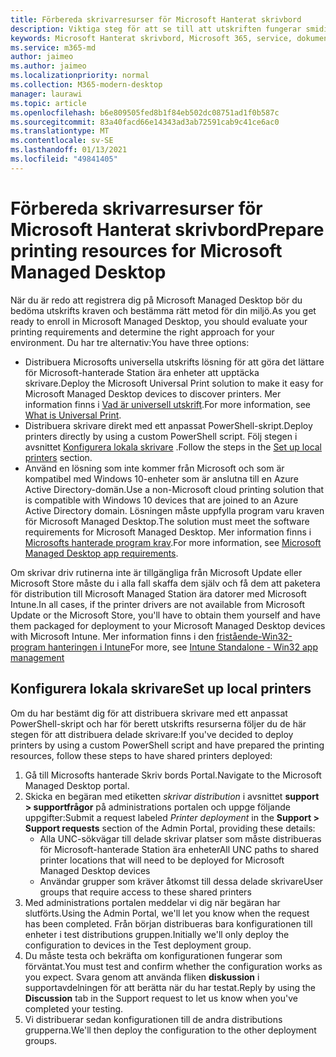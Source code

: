 ```yaml
---
title: Förbereda skrivarresurser för Microsoft Hanterat skrivbord
description: Viktiga steg för att se till att utskriften fungerar smidigt
keywords: Microsoft Hanterat skrivbord, Microsoft 365, service, dokumentation
ms.service: m365-md
author: jaimeo
ms.author: jaimeo
ms.localizationpriority: normal
ms.collection: M365-modern-desktop
manager: laurawi
ms.topic: article
ms.openlocfilehash: b6e809505fed8b1f84eb502dc08751ad1f0b587c
ms.sourcegitcommit: 83a40facd66e14343ad3ab72591cab9c41ce6ac0
ms.translationtype: MT
ms.contentlocale: sv-SE
ms.lasthandoff: 01/13/2021
ms.locfileid: "49841405"
---
```

# <a name="prepare-printing-resources-for-microsoft-managed-desktop"></a><span data-ttu-id="9746a-104">Förbereda skrivarresurser för Microsoft Hanterat skrivbord</span><span class="sxs-lookup"><span data-stu-id="9746a-104">Prepare printing resources for Microsoft Managed Desktop</span></span>

<span data-ttu-id="9746a-105">När du är redo att registrera dig på Microsoft Managed Desktop bör du bedöma utskrifts kraven och bestämma rätt metod för din miljö.</span><span class="sxs-lookup"><span data-stu-id="9746a-105">As you get ready to enroll in Microsoft Managed Desktop, you should evaluate your printing requirements and determine the right approach for your environment.</span></span> <span data-ttu-id="9746a-106">Du har tre alternativ:</span><span class="sxs-lookup"><span data-stu-id="9746a-106">You have three options:</span></span>
 
- <span data-ttu-id="9746a-107">Distribuera Microsofts universella utskrifts lösning för att göra det lättare för Microsoft-hanterade Station ära enheter att upptäcka skrivare.</span><span class="sxs-lookup"><span data-stu-id="9746a-107">Deploy the Microsoft Universal Print solution to make it easy for Microsoft Managed Desktop devices to discover printers.</span></span> <span data-ttu-id="9746a-108">Mer information finns i [Vad är universell utskrift](https://docs.microsoft.com/universal-print/fundamentals/universal-print-whatis).</span><span class="sxs-lookup"><span data-stu-id="9746a-108">For more information, see [What is Universal Print](https://docs.microsoft.com/universal-print/fundamentals/universal-print-whatis).</span></span>
- <span data-ttu-id="9746a-109">Distribuera skrivare direkt med ett anpassat PowerShell-skript.</span><span class="sxs-lookup"><span data-stu-id="9746a-109">Deploy printers directly by using a custom PowerShell script.</span></span> <span data-ttu-id="9746a-110">Följ stegen i avsnittet [Konfigurera lokala skrivare](#set-up-local-printers) .</span><span class="sxs-lookup"><span data-stu-id="9746a-110">Follow the steps in the [Set up local printers](#set-up-local-printers) section.</span></span>
- <span data-ttu-id="9746a-111">Använd en lösning som inte kommer från Microsoft och som är kompatibel med Windows 10-enheter som är anslutna till en Azure Active Directory-domän.</span><span class="sxs-lookup"><span data-stu-id="9746a-111">Use a non-Microsoft cloud printing solution that is compatible with Windows 10 devices that are joined to an Azure Active Directory domain.</span></span> <span data-ttu-id="9746a-112">Lösningen måste uppfylla program varu kraven för Microsoft Managed Desktop.</span><span class="sxs-lookup"><span data-stu-id="9746a-112">The solution must meet the software requirements for Microsoft Managed Desktop.</span></span> <span data-ttu-id="9746a-113">Mer information finns i [Microsofts hanterade program krav](../service-description/mmd-app-requirements.md).</span><span class="sxs-lookup"><span data-stu-id="9746a-113">For more information, see [Microsoft Managed Desktop app requirements](../service-description/mmd-app-requirements.md).</span></span>
 
<span data-ttu-id="9746a-114">Om skrivar driv rutinerna inte är tillgängliga från Microsoft Update eller Microsoft Store måste du i alla fall skaffa dem själv och få dem att paketera för distribution till Microsoft Managed Station ära datorer med Microsoft Intune.</span><span class="sxs-lookup"><span data-stu-id="9746a-114">In all cases, if the printer drivers are not available from Microsoft Update or the Microsoft Store, you'll have to obtain them yourself and have them packaged for deployment to your Microsoft Managed Desktop devices with Microsoft Intune.</span></span> <span data-ttu-id="9746a-115">Mer information finns i den [fristående-Win32-program hanteringen i Intune](https://docs.microsoft.com/mem/intune/apps/apps-win32-app-management)</span><span class="sxs-lookup"><span data-stu-id="9746a-115">For more, see [Intune Standalone - Win32 app management](https://docs.microsoft.com/mem/intune/apps/apps-win32-app-management)</span></span>

## <a name="set-up-local-printers"></a><span data-ttu-id="9746a-116">Konfigurera lokala skrivare</span><span class="sxs-lookup"><span data-stu-id="9746a-116">Set up local printers</span></span>

<span data-ttu-id="9746a-117">Om du har bestämt dig för att distribuera skrivare med ett anpassat PowerShell-skript och har för berett utskrifts resurserna följer du de här stegen för att distribuera delade skrivare:</span><span class="sxs-lookup"><span data-stu-id="9746a-117">If you've decided to deploy printers by using a custom PowerShell script and have prepared the printing resources, follow these steps to have shared printers deployed:</span></span>

1.  <span data-ttu-id="9746a-118">Gå till Microsofts hanterade Skriv bords Portal.</span><span class="sxs-lookup"><span data-stu-id="9746a-118">Navigate to the Microsoft Managed Desktop portal.</span></span>
2.  <span data-ttu-id="9746a-119">Skicka en begäran med etiketten *skrivar distribution* i avsnittet **support > supportfrågor** på administrations portalen och uppge följande uppgifter:</span><span class="sxs-lookup"><span data-stu-id="9746a-119">Submit a request labeled *Printer deployment* in the **Support > Support requests** section of the Admin Portal, providing these details:</span></span>
    - <span data-ttu-id="9746a-120">Alla UNC-sökvägar till delade skrivar platser som måste distribueras för Microsoft-hanterade Station ära enheter</span><span class="sxs-lookup"><span data-stu-id="9746a-120">All UNC paths to shared printer locations that will need to be deployed for Microsoft Managed Desktop devices</span></span>
    - <span data-ttu-id="9746a-121">Användar grupper som kräver åtkomst till dessa delade skrivare</span><span class="sxs-lookup"><span data-stu-id="9746a-121">User groups that require access to these shared printers</span></span>
3.  <span data-ttu-id="9746a-122">Med administrations portalen meddelar vi dig när begäran har slutförts.</span><span class="sxs-lookup"><span data-stu-id="9746a-122">Using the Admin Portal, we'll let you know when the request has been completed.</span></span> <span data-ttu-id="9746a-123">Från början distribueras bara konfigurationen till enheter i test distributions gruppen.</span><span class="sxs-lookup"><span data-stu-id="9746a-123">Initially we'll only deploy the configuration to devices in the Test deployment group.</span></span>
4.  <span data-ttu-id="9746a-124">Du måste testa och bekräfta om konfigurationen fungerar som förväntat.</span><span class="sxs-lookup"><span data-stu-id="9746a-124">You must test and confirm whether the configuration works as you expect.</span></span> <span data-ttu-id="9746a-125">Svara genom att använda fliken **diskussion** i supportavdelningen för att berätta när du har testat.</span><span class="sxs-lookup"><span data-stu-id="9746a-125">Reply by using the **Discussion** tab in the Support request to let us know when you've completed your testing.</span></span>
5.  <span data-ttu-id="9746a-126">Vi distribuerar sedan konfigurationen till de andra distributions grupperna.</span><span class="sxs-lookup"><span data-stu-id="9746a-126">We'll then deploy the configuration to the other deployment groups.</span></span>
